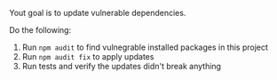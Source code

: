 Yout goal is to update vulnerable dependencies.

Do the following: 

1. Run `npm audit` to find vulnegrable installed packages in this project
2. Run `npm audit fix` to apply updates
3. Run tests and verify the updates didn't break anything